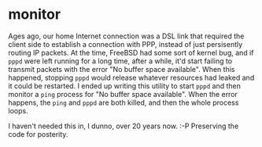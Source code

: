 # monitor

Ages ago, our home Internet connection was a DSL link that required the client side to establish a connection with PPP, instead of just persisently routing IP packets. At the time, FreeBSD had some sort of kernel bug, and if `pppd` were left running for a long time, after a while, it'd start failing to transmit packets with the error "No buffer space available". When this happened, stopping `pppd` would release whatever resources had leaked and it could be restarted. I ended up writing this utility to start `pppd` and then monitor a `ping` process for "No buffer space available". When the error happens, the `ping` and `pppd` are both killed, and then the whole process loops.

I haven't needed this in, I dunno, over 20 years now. :-P Preserving the code for posterity.
